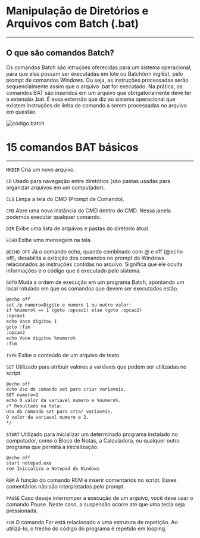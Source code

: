 # Manipulação de Diretórios e Arquivos com Batch (.bat)
---
## O que são comandos Batch?

Os comandos Batch são intruções oferecidas para um sistema operacional, para que elas possam ser executadas em lote ou Batch(em inglês), pelo prompt de comandos Windows. Ou seja, as instruções processadas serão sequencialmente assim que o arquivo .bat for executado. Na prática, os comandos BAT são inseridos em um arquivo que obrigatoriamente deve ter a extensão .bat. É essa extensão que diz ao sistema operacional que existem instruções de linha de comando a serem processadas no arquivo em questão.

![código batch](https://cafeinacodificada.com.br/wp-content/uploads/2015/12/bat-ping.png)

# 15 comandos BAT básicos
---
` MKDIR `
Cria um novo arquivo.

` CD `
Usado para navegação entre diretórios (são pastas usadas para organizar arquivos em um computador).

` CLS `
Limpa a tela do CMD (Prompt de Comando).

` CMD `
Abre uma nova instância do CMD dentro do CMD. Nessa janela podemos executar qualquer comando.

` DIR `
Exibe uma lista de arquivos e pastas do diretório atual.

` ECHO `
Exibe uma mensagem na tela.

`@ECHO OFF`
Já o comando echo, quando combinado com @ e off (@echo off), desabilita a exibição dos comandos no prompt do Windows relacionados às instruções contidas no arquivo. Significa que ele oculta informações e o código que é executado pelo sistema.

` GOTO `
Muda a ordem de execução em um programa Batch, apontando um local rotulado em que os comandos que devem ser executados estão.

```markdown
@echo off
set /p numero=Digite o numero 1 ou outro valor:
if %numero% == 1 (goto :opcao1) else (goto :opcao2)
:opcao1
echo Voce digitou 1
goto :fim
:opcao2
echo Voce digitou %numero%
:fim
```

` TYPE `
Exibe o conteúdo de um arquivo de texto.

` SET `
Utilizado para atribuir valores a variáveis que podem ser utilizadas no script.

```markdown
@echo off
echo Uso do comando set para criar variaveis.
SET numero=2
echo O valor da variavel numero e %numero%.
/* Resultado na tela:
Uso do comando set para criar variaveis.
O valor da variavel numero e 2.
*/
```

` START `
Utilizado para inicializar um determinado programa instalado no computador, como o Bloco de Notas, a Calculadora, ou qualquer outro programa que permita a inicialização.

```markdown
@echo off
start notepad.exe
rem Inicializa o Notepad do Windows
```

` REM `
A função do comando REM é inserir comentários no script. Esses comentários não são interpretados pelo prompt.


` PAUSE `
Caso deseje interromper a execução de um arquivo, você deve usar o comando Pause.  Neste caso, a suspensão ocorre até que uma tecla seja pressionada.


` FOR `
O comando For está relacionado a uma estrutura de repetição. Ao utilizá-lo, o trecho do código do programa é repetido em looping.





